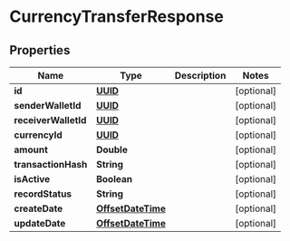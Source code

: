 
# CurrencyTransferResponse

## Properties
Name | Type | Description | Notes
------------ | ------------- | ------------- | -------------
**id** | [**UUID**](UUID.md) |  |  [optional]
**senderWalletId** | [**UUID**](UUID.md) |  |  [optional]
**receiverWalletId** | [**UUID**](UUID.md) |  |  [optional]
**currencyId** | [**UUID**](UUID.md) |  |  [optional]
**amount** | **Double** |  |  [optional]
**transactionHash** | **String** |  |  [optional]
**isActive** | **Boolean** |  |  [optional]
**recordStatus** | **String** |  |  [optional]
**createDate** | [**OffsetDateTime**](OffsetDateTime.md) |  |  [optional]
**updateDate** | [**OffsetDateTime**](OffsetDateTime.md) |  |  [optional]



